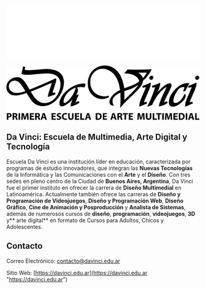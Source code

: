 ![Logo Dark](https://raw.githubusercontent.com/EscuelaDaVinci/.github/b6611d4027529ddc86c9846a0ae948ac1eb032da/profile/logo-davinci-white-github.svg#gh-dark-mode-only)

![Logo Light](https://raw.githubusercontent.com/EscuelaDaVinci/.github/b6611d4027529ddc86c9846a0ae948ac1eb032da/profile/logo-davinci-black-github.svg#gh-light-mode-only)



## Da Vinci: Escuela de Multimedia, Arte Digital y Tecnología

Escuela Da Vinci es una institución líder en educación, caracterizada por programas de estudio innovadores, que integran  las **Nuevas Tecnologías** de la Informática y las Comunicaciones con el **Arte** y el **Diseño**. Con tres sedes en pleno centro de la Ciudad de **Buenos Aires, Argentina**, Da Vinci fue el primer instituto en ofrecer la carrera de **Diseño Multimedial** en Latinoamérica. Actualmente también ofrece las carreras de **Diseño y Programación de Videojuegos**, **Diseño y Programación Web**, **Diseño Gráfico**, **Cine de Animación y Posproducción** y **Analista de Sistemas**, además de numerosos cursos de **diseño**, **programación**, **videojuegos**, **3D** y** arte digital** en formato de Cursos para Adultos, Chicos y Adolescentes. 

## Contacto

Correo Electrónico: [contacto@davinci.edu.ar](mailto:contacto@davinci.edu.ar "contacto@davinci.edu.ar")

Sitio Web: [https://davinci.edu.ar](https://davinci.edu.ar "https://davinci.edu.ar")
